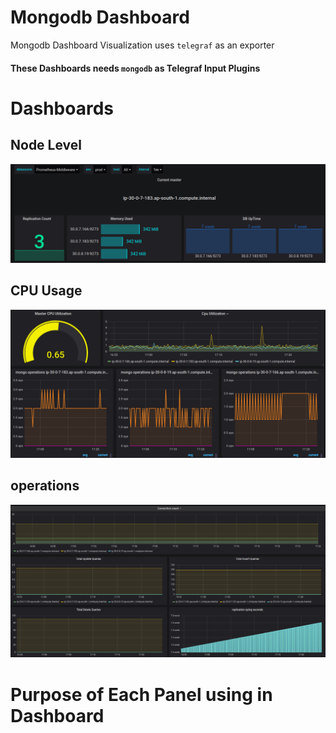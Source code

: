 # Mongodb Dashboard

Mongodb Dashboard Visualization uses ```telegraf``` as an exporter

#### These Dashboards needs ```mongodb``` as Telegraf Input Plugins


# Dashboards

## Node Level
![image1](./images/image1.png)

## CPU Usage
![image2](./images/image2.png)

## operations
![image2](./images/image3.png)

# Purpose of Each Panel using in Dashboard
